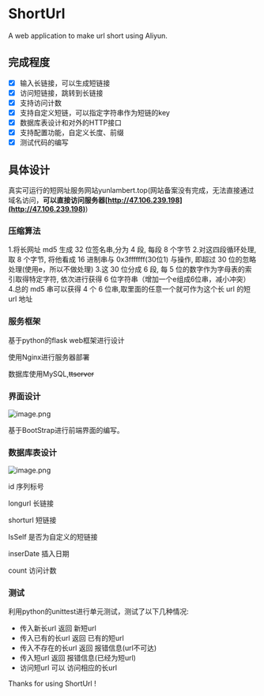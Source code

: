 # ShortUrl
A web application to make url short using Aliyun.

## 完成程度

- [X] 输入长链接，可以生成短链接
- [X] 访问短链接，跳转到长链接
- [X] 支持访问计数
- [X] 支持自定义短链，可以指定字符串作为短链的key
- [X] 数据库表设计和对外的HTTP接口
- [X] 支持配置功能，自定义长度、前缀
- [X] 测试代码的编写

## 具体设计

真实可运行的短网址服务网站yunlambert.top(网站备案没有完成，无法直接通过域名访问，**可以直接访问服务器[http://47.106.239.198](http://47.106.239.198)**)

### 压缩算法
1.将长网址 md5 生成 32 位签名串,分为 4 段, 每段 8 个字节
2.对这四段循环处理, 取 8 个字节, 将他看成 16 进制串与 0x3fffffff(30位1) 与操作, 即超过 30 位的忽略处理(使用e，所以不做处理)
3.这 30 位分成 6 段, 每 5 位的数字作为字母表的索引取得特定字符, 依次进行获得 6 位字符串（增加一个e组成6位串，减小冲突）
4.总的 md5 串可以获得 4 个 6 位串,取里面的任意一个就可作为这个长 url 的短 url 地址

### 服务框架

基于python的flask web框架进行设计

使用Nginx进行服务器部署

数据库使用MySQL,~~ttserver~~

### 界面设计

![image.png](https://upload-images.jianshu.io/upload_images/7154520-b2c6f8178a47bf19.png?imageMogr2/auto-orient/strip%7CimageView2/2/w/1240)

基于BootStrap进行前端界面的编写。

### 数据库表设计

![image.png](https://upload-images.jianshu.io/upload_images/7154520-df1b980ed0f77b2f.png?imageMogr2/auto-orient/strip%7CimageView2/2/w/1240)

id 序列标号

longurl 长链接

shorturl  短链接

IsSelf  是否为自定义的短链接

inserDate  插入日期

count 访问计数

### 测试

利用python的unittest进行单元测试，测试了以下几种情况:

- 传入新长url 返回 新短url
- 传入已有的长url 返回 已有的短url
- 传入不存在的长url 返回 报错信息(url不可达)
- 传入短url 返回 报错信息(已经为短url)
- 访问短url 可以 访问相应的长url

Thanks for using ShortUrl !

